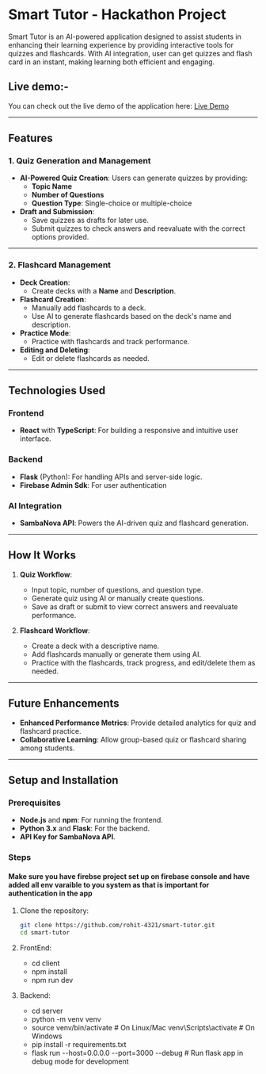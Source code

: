 # Smart Tutor - Hackathon Project

Smart Tutor is an AI-powered application designed to assist students in enhancing their learning experience by providing interactive tools for quizzes and flashcards. With AI integration, user can get quizzes and flash card in an instant, making learning both efficient and engaging.


## Live demo:-
  You can check out the live demo of the application here: [Live Demo](https://smart-tutor-client.vercel.app)
  
---

## Features

### 1. Quiz Generation and Management
- **AI-Powered Quiz Creation**: Users can generate quizzes by providing:
  - **Topic Name**  
  - **Number of Questions**  
  - **Question Type**: Single-choice or multiple-choice  
- **Draft and Submission**:
  - Save quizzes as drafts for later use.  
  - Submit quizzes to check answers and reevaluate with the correct options provided.  

---

### 2. Flashcard Management
- **Deck Creation**:
  - Create decks with a **Name** and **Description**.
- **Flashcard Creation**:
  - Manually add flashcards to a deck.  
  - Use AI to generate flashcards based on the deck's name and description.  
- **Practice Mode**:
  - Practice with flashcards and track performance.  
- **Editing and Deleting**:
  - Edit or delete flashcards as needed.  

---

## Technologies Used

### Frontend
- **React** with **TypeScript**: For building a responsive and intuitive user interface.

### Backend
- **Flask** (Python): For handling APIs and server-side logic.  
- **Firebase Admin Sdk**: For user authentication

### AI Integration
- **SambaNova API**: Powers the AI-driven quiz and flashcard generation.  

---

## How It Works
1. **Quiz Workflow**:
   - Input topic, number of questions, and question type.
   - Generate quiz using AI or manually create questions.  
   - Save as draft or submit to view correct answers and reevaluate performance.  

2. **Flashcard Workflow**:
   - Create a deck with a descriptive name.  
   - Add flashcards manually or generate them using AI.  
   - Practice with the flashcards, track progress, and edit/delete them as needed.  

---

## Future Enhancements
- **Enhanced Performance Metrics**: Provide detailed analytics for quiz and flashcard practice.  
- **Collaborative Learning**: Allow group-based quiz or flashcard sharing among students.  

---

## Setup and Installation

### Prerequisites
- **Node.js** and **npm**: For running the frontend.  
- **Python 3.x** and **Flask**: For the backend.  
- **API Key for SambaNova API**.  

### Steps

#### Make sure you have firebse project set up on firebase console and have added all env varaible to you system as that is important for authentication in the app

1. Clone the repository:
   ```bash
   git clone https://github.com/rohit-4321/smart-tutor.git
   cd smart-tutor
   ```

2. FrontEnd:
    - cd client
    - npm install
    - npm run dev 

3. Backend:
    - cd server
    - python -m venv venv  
    - source venv/bin/activate  # On Linux/Mac
      venv\Scripts\activate     # On Windows
    - pip install -r requirements.txt
    - flask run --host=0.0.0.0 --port=3000 --debug # Run flask app in debug mode for development
